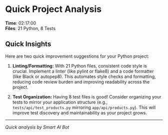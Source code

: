 # Quick Project Analysis

**Time**: 02:17:00  
**Files**: 21 Python, 8 Tests

## Quick Insights

Here are two quick improvement suggestions for your Python project:

1.  **Linting/Formatting:** With 21 Python files, consistent code style is crucial. Implement a linter (like pylint or flake8) and a code formatter (like Black or autopep8). This automates style checks and formatting, reducing code review burden and improving readability across the project.

2.  **Test Organization:** Having 8 test files is good! Consider organizing your tests to mirror your application structure (e.g., `tests/api/test_products.py` mirroring `app/api/products.py`). This will improve test discovery and maintainability as your project grows.


---
*Quick analysis by Smart AI Bot*
